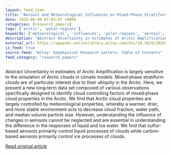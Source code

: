 ```yaml
---
layout: feed_item
title: "Aerosol and Meteorological Influences on Mixed‐Phase Stratiform Clouds at North Slope of Alaska"
date: 2025-06-09 07:03:07 +0000
categories: [research_papers]
tags: ['arctic', 'polar-regions']
keywords: ['meteorological', 'influences', 'polar-regions', 'aerosol', 'arctic']
description: "Abstract Uncertainty in estimates of Arctic Amplification is largely sensitive to the simulation of Arctic clouds in climate models"
external_url: https://agupubs.onlinelibrary.wiley.com/doi/10.1029/2025GL114815?af=R
is_feed: true
source_feed: "Wiley: Geophysical Research Letters: Table of Contents"
feed_category: "research_papers"
---
```


Abstract Uncertainty in estimates of Arctic Amplification is largely sensitive to the simulation of Arctic clouds in climate models. Mixed‐phase stratiform clouds are of particular interest due to their ubiquity in the Arctic. Here, we present a new long‐term data set composed of various observations specifically designed to identify cloud controlling factors of mixed‐phase cloud properties in the Arctic. We find that Arctic cloud properties are largely controlled by meteorological properties, whereby a warmer, drier, and more stable environment acts to decrease cloud fraction, water path, and median volume particle size. However, understanding the influence of changes in aerosols cannot be neglected and are essential in understanding the difference in the responses of liquid and ice water. We find that sulfur‐based aerosols primarily control liquid processes of clouds while carbon‐based aerosols primarily control ice processes of clouds.

[Read original article](https://agupubs.onlinelibrary.wiley.com/doi/10.1029/2025GL114815?af=R)
